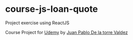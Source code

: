 # course-js-loan-quote

Project exercise using ReactJS

Course Project for [Udemy](https://www.udemy.com/course/javascript-moderno-guia-definitiva-construye-10-proyectos/) by [Juan Pablo De la torre Valdez](https://www.udemy.com/user/juanpablodelatorrevaldez/)

